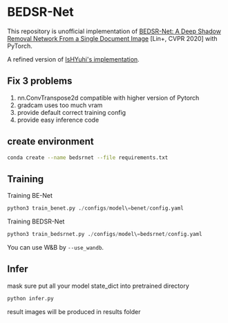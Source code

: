 # BEDSR-Net

This repository is unofficial implementation of [BEDSR-Net: A Deep Shadow Removal Network From a Single Document Image](https://openaccess.thecvf.com/content_CVPR_2020/html/Lin_BEDSR-Net_A_Deep_Shadow_Removal_Network_From_a_Single_Document_CVPR_2020_paper.html) [Lin+, CVPR 2020] with PyTorch.

A refined version of [IsHYuhi's implementation](https://github.com/IsHYuhi/BEDSR-Net_A_Deep_Shadow_Removal_Network_from_a_Single_Document_Image).

## Fix 3 problems
1. nn.ConvTranspose2d compatible with higher version of Pytorch
2. gradcam uses too much vram
3. provide default correct training config 
4. provide easy inference code

## create environment
```bash
conda create --name bedsrnet --file requirements.txt
```

## Training

Training BE-Net
```python
python3 train_benet.py ./configs/model\=benet/config.yaml
```

Training BEDSR-Net
```python
python3 train_bedsrnet.py ./configs/model\=bedsrnet/config.yaml
```

You can use W&B by ```--use_wandb```.

## Infer

mask sure put all your model state_dict into pretrained directory

```python
python infer.py
```

result images will be produced in results folder
